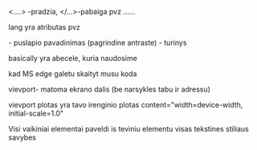 <....> -pradzia, </...>-pabaiga pvz <body>......</body>

lang yra atributas pvz <html lang="en">

<head> </head> - puslapio pavadinimas (pagrindine antraste)

<body> </body> - turinys

<meta charset="UTF-8"> basically yra abecele, kuria naudosime

<meta http-equiv="X-UA-Compatible" content="IE=edge"> kad MS edge galetu skaityt musu koda

vievport- matoma ekrano dalis (be narsykles tabu ir adressu)

vievport plotas yra tavo irenginio plotas content="width=device-width, initial-scale=1.0"

Visi vaikiniai elementai paveldi is teviniu elementu visas tekstines stiliaus savybes 

